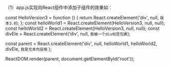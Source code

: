 （1）app.js实现向React组件中添加子组件的效果如：

const HelloVersion3 = function () {
    return React.createElement('div', null, `版本3.0`);
};
const helloWorld1 = React.createElement(HelloVersion3, null, null);
const helloWorld2 = React.createElement(HelloVersion3, null, null);
const divEle = React.createElement('div', null, `我被一个div标签包裹`);

const parent = React.createElement('div', null,
        helloWorld1,
        helloWorld2,
        divEle,
        `我是文本内容哦`
);

ReactDOM.render(parent, document.getElementById('root'));